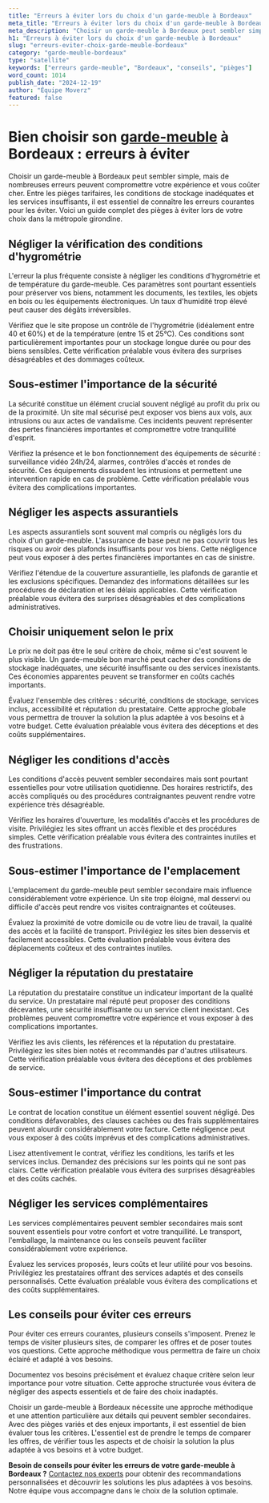 ```yaml
---
title: "Erreurs à éviter lors du choix d'un garde-meuble à Bordeaux"
meta_title: "Erreurs à éviter lors du choix d'un garde-meuble à Bordeaux"
meta_description: "Choisir un garde-meuble à Bordeaux peut sembler simple, mais de nombreuses erreurs peuvent compromettre votre expérience et vous coûter cher. Entre le."
h1: "Erreurs à éviter lors du choix d'un garde-meuble à Bordeaux"
slug: "erreurs-eviter-choix-garde-meuble-bordeaux"
category: "garde-meuble-bordeaux"
type: "satellite"
keywords: ["erreurs garde-meuble", "Bordeaux", "conseils", "pièges"]
word_count: 1014
publish_date: "2024-12-19"
author: "Équipe Moverz"
featured: false
---
```



# Bien choisir son [garde-meuble](/blog/garde-meuble/guide) à Bordeaux : erreurs à éviter

Choisir un garde-meuble à Bordeaux peut sembler simple, mais de nombreuses erreurs peuvent compromettre votre expérience et vous coûter cher. Entre les pièges tarifaires, les conditions de stockage inadéquates et les services insuffisants, il est essentiel de connaître les erreurs courantes pour les éviter. Voici un guide complet des pièges à éviter lors de votre choix dans la métropole girondine.

## Négliger la vérification des conditions d'hygrométrie

L'erreur la plus fréquente consiste à négliger les conditions d'hygrométrie et de température du garde-meuble. Ces paramètres sont pourtant essentiels pour préserver vos biens, notamment les documents, les textiles, les objets en bois ou les équipements électroniques. Un taux d'humidité trop élevé peut causer des dégâts irréversibles.

Vérifiez que le site propose un contrôle de l'hygrométrie (idéalement entre 40 et 60%) et de la température (entre 15 et 25°C). Ces conditions sont particulièrement importantes pour un stockage longue durée ou pour des biens sensibles. Cette vérification préalable vous évitera des surprises désagréables et des dommages coûteux.

## Sous-estimer l'importance de la sécurité

La sécurité constitue un élément crucial souvent négligé au profit du prix ou de la proximité. Un site mal sécurisé peut exposer vos biens aux vols, aux intrusions ou aux actes de vandalisme. Ces incidents peuvent représenter des pertes financières importantes et compromettre votre tranquillité d'esprit.

Vérifiez la présence et le bon fonctionnement des équipements de sécurité : surveillance vidéo 24h/24, alarmes, contrôles d'accès et rondes de sécurité. Ces équipements dissuadent les intrusions et permettent une intervention rapide en cas de problème. Cette vérification préalable vous évitera des complications importantes.

## Négliger les aspects assurantiels

Les aspects assurantiels sont souvent mal compris ou négligés lors du choix d'un garde-meuble. L'assurance de base peut ne pas couvrir tous les risques ou avoir des plafonds insuffisants pour vos biens. Cette négligence peut vous exposer à des pertes financières importantes en cas de sinistre.

Vérifiez l'étendue de la couverture assurantielle, les plafonds de garantie et les exclusions spécifiques. Demandez des informations détaillées sur les procédures de déclaration et les délais applicables. Cette vérification préalable vous évitera des surprises désagréables et des complications administratives.

## Choisir uniquement selon le prix

Le prix ne doit pas être le seul critère de choix, même si c'est souvent le plus visible. Un garde-meuble bon marché peut cacher des conditions de stockage inadéquates, une sécurité insuffisante ou des services inexistants. Ces économies apparentes peuvent se transformer en coûts cachés importants.

Évaluez l'ensemble des critères : sécurité, conditions de stockage, services inclus, accessibilité et réputation du prestataire. Cette approche globale vous permettra de trouver la solution la plus adaptée à vos besoins et à votre budget. Cette évaluation préalable vous évitera des déceptions et des coûts supplémentaires.

## Négliger les conditions d'accès

Les conditions d'accès peuvent sembler secondaires mais sont pourtant essentielles pour votre utilisation quotidienne. Des horaires restrictifs, des accès compliqués ou des procédures contraignantes peuvent rendre votre expérience très désagréable.

Vérifiez les horaires d'ouverture, les modalités d'accès et les procédures de visite. Privilégiez les sites offrant un accès flexible et des procédures simples. Cette vérification préalable vous évitera des contraintes inutiles et des frustrations.

## Sous-estimer l'importance de l'emplacement

L'emplacement du garde-meuble peut sembler secondaire mais influence considérablement votre expérience. Un site trop éloigné, mal desservi ou difficile d'accès peut rendre vos visites contraignantes et coûteuses.

Évaluez la proximité de votre domicile ou de votre lieu de travail, la qualité des accès et la facilité de transport. Privilégiez les sites bien desservis et facilement accessibles. Cette évaluation préalable vous évitera des déplacements coûteux et des contraintes inutiles.

## Négliger la réputation du prestataire

La réputation du prestataire constitue un indicateur important de la qualité du service. Un prestataire mal réputé peut proposer des conditions décevantes, une sécurité insuffisante ou un service client inexistant. Ces problèmes peuvent compromettre votre expérience et vous exposer à des complications importantes.

Vérifiez les avis clients, les références et la réputation du prestataire. Privilégiez les sites bien notés et recommandés par d'autres utilisateurs. Cette vérification préalable vous évitera des déceptions et des problèmes de service.

## Sous-estimer l'importance du contrat

Le contrat de location constitue un élément essentiel souvent négligé. Des conditions défavorables, des clauses cachées ou des frais supplémentaires peuvent alourdir considérablement votre facture. Cette négligence peut vous exposer à des coûts imprévus et des complications administratives.

Lisez attentivement le contrat, vérifiez les conditions, les tarifs et les services inclus. Demandez des précisions sur les points qui ne sont pas clairs. Cette vérification préalable vous évitera des surprises désagréables et des coûts cachés.

## Négliger les services complémentaires

Les services complémentaires peuvent sembler secondaires mais sont souvent essentiels pour votre confort et votre tranquillité. Le transport, l'emballage, la maintenance ou les conseils peuvent faciliter considérablement votre expérience.

Évaluez les services proposés, leurs coûts et leur utilité pour vos besoins. Privilégiez les prestataires offrant des services adaptés et des conseils personnalisés. Cette évaluation préalable vous évitera des complications et des coûts supplémentaires.

## Les conseils pour éviter ces erreurs

Pour éviter ces erreurs courantes, plusieurs conseils s'imposent. Prenez le temps de visiter plusieurs sites, de comparer les offres et de poser toutes vos questions. Cette approche méthodique vous permettra de faire un choix éclairé et adapté à vos besoins.

Documentez vos besoins précisément et évaluez chaque critère selon leur importance pour votre situation. Cette approche structurée vous évitera de négliger des aspects essentiels et de faire des choix inadaptés.

Choisir un garde-meuble à Bordeaux nécessite une approche méthodique et une attention particulière aux détails qui peuvent sembler secondaires. Avec des pièges variés et des enjeux importants, il est essentiel de bien évaluer tous les critères. L'essentiel est de prendre le temps de comparer les offres, de vérifier tous les aspects et de choisir la solution la plus adaptée à vos besoins et à votre budget.

**Besoin de conseils pour éviter les erreurs de votre garde-meuble à Bordeaux ?** [Contactez nos experts](/contact) pour obtenir des recommandations personnalisées et découvrir les solutions les plus adaptées à vos besoins. Notre équipe vous accompagne dans le choix de la solution optimale.
